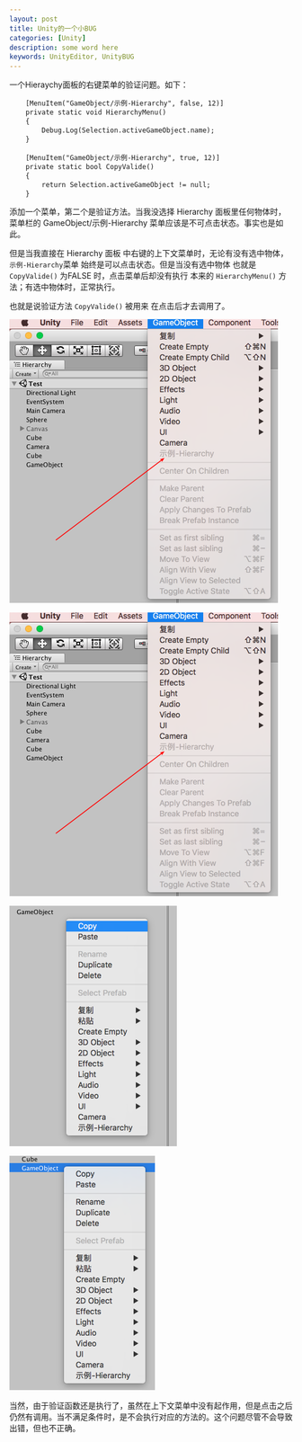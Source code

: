 ```yaml
---
layout: post
title: Unity的一个小BUG
categories: [Unity]
description: some word here
keywords: UnityEditor, UnityBUG
---
```


一个Hieraychy面板的右键菜单的验证问题。如下：

```
    [MenuItem("GameObject/示例-Hierarchy", false, 12)]
    private static void HierarchyMenu()
    {
        Debug.Log(Selection.activeGameObject.name);
    }

    [MenuItem("GameObject/示例-Hierarchy", true, 12)]
    private static bool CopyValide()
    {
        return Selection.activeGameObject != null;
    }
```

添加一个菜单，第二个是验证方法。当我没选择 Hierarchy 面板里任何物体时，菜单栏的 GameObject/示例-Hierarchy 菜单应该是不可点击状态。事实也是如此。

但是当我直接在 Hierarchy 面板 中右键的上下文菜单时，无论有没有选中物体，`示例-Hierarchy`菜单 始终是可以点击状态。但是当没有选中物体 也就是 `CopyValide()` 为FALSE 时，点击菜单后却没有执行 本来的 `HierarchyMenu()` 方法；有选中物体时，正常执行。

也就是说验证方法 `CopyValide()` 被用来 在点击后才去调用了。

![菜单-未选](/images/Unity/Editor/HierarchyBUG/菜单-未选.png)

![菜单-未选](/images/Unity/Editor/HierarchyBUG/菜单-未选.png)

![上下文-未选](/images/Unity/Editor/HierarchyBUG/上下文-未选.png)

![上下文-已选](/images/Unity/Editor/HierarchyBUG/上下文-已选.png)

当然，由于验证函数还是执行了，虽然在上下文菜单中没有起作用，但是点击之后仍然有调用。当不满足条件时，是不会执行对应的方法的。这个问题尽管不会导致出错，但也不正确。